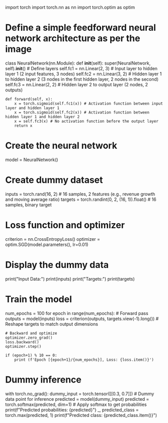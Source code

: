 import torch
import torch.nn as nn
import torch.optim as optim

# Define a simple feedforward neural network architecture as per the image
class NeuralNetwork(nn.Module):
    def __init__(self):
        super(NeuralNetwork, self).__init__()
        # Define layers
        self.fc1 = nn.Linear(2, 3) # Input layer to hidden layer 1 (2 input features, 3 nodes)
        self.fc2 = nn.Linear(3, 2) # Hidden layer 1 to hidden layer 2 (3 nodes in the first hidden layer, 2 nodes in the second)
        self.fc3 = nn.Linear(2, 2) # Hidden layer 2 to output layer (2 nodes, 2 outputs)

    def forward(self, x):
        x = torch.sigmoid(self.fc1(x)) # Activation function between input layer and hidden layer 1
        x = torch.sigmoid(self.fc2(x)) # Activation function between hidden layer 1 and hidden layer 2
        x = self.fc3(x) # No activation function before the output layer
        return x

# Create the neural network
model = NeuralNetwork()

# Create dummy dataset
inputs = torch.rand(16, 2)  # 16 samples, 2 features (e.g., revenue growth and moving average ratio)
targets = torch.randint(0, 2, (16, 1)).float()  # 16 samples, binary target

# Loss function and optimizer
criterion = nn.CrossEntropyLoss()
optimizer = optim.SGD(model.parameters(), lr=0.01)

# Display the dummy data
print("Input Data:")
print(inputs)
print("Targets:")
print(targets)

# Train the model
num_epochs = 100
for epoch in range(num_epochs):
    # Forward pass
    outputs = model(inputs)
    loss = criterion(outputs, targets.view(-1).long())  # Reshape targets to match output dimensions

    # Backward and optimize
    optimizer.zero_grad()
    loss.backward()
    optimizer.step()

    if (epoch+1) % 10 == 0:
        print (f'Epoch [{epoch+1}/{num_epochs}], Loss: {loss.item()}')

# Dummy inference
with torch.no_grad():
    dummy_input = torch.tensor([[0.3, 0.7]])  # Dummy data point for inference
    predicted = model(dummy_input)
    predicted = torch.softmax(predicted, dim=1)  # Apply softmax to get probabilities
    print(f"Predicted probabilities: {predicted}")
    _, predicted_class = torch.max(predicted, 1)
    print(f"Predicted class: {predicted_class.item()}")

